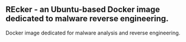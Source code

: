 ## REcker - an Ubuntu-based Docker image dedicated to malware reverse engineering.

Docker image dedicated for malware analysis and reverse engineering.
